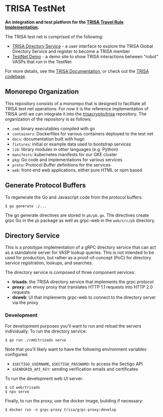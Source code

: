 # TRISA TestNet

**An integration and test platform for the [TRISA Travel Rule Implementation](https://trisa.io).**

The TRISA test net is comprised of the following:

- [TRISA Directory Service](https://trisatest.net) - a user interface to explore the TRISA Global Directory Service and register to become a TRISA member
- [TestNet Demo](https://vaspbot.net) - a demo site to show TRISA interactions between “robot” VASPs that run in the TestNet

For more details, see the [TRISA Documentation](https://trisatest.net/), or check out the [TRISA codebase](https://github.com/trisacrypto/trisa).


## Monorepo Organization

This repository consists of a monorepo that is designed to facilitate all TRISA test net operations. For now it is the reference implementation of TRISA until we can integrate it into the [trisacrypto/trisa](https://github.com/trisacrypto/trisa) repository. The organization of the repository is as follows:

- `cmd`: binary executables compiled with go
- `containers`: Dockerfiles for various containers deployed to the test net
- `docs`: documentation built with hugo
- `fixtures`: initial or example data used to bootstrap services
- `lib`: library modules in other languages (e.g. Python)
- `manifests`: kubernetes manifests for our GKE cluster
- `pkg`: Go code and implementations for various services
- `proto`: Protocol Buffer definitions for the services
- `web`: front-end web applications, either pure HTML or npm based

## Generate Protocol Buffers

To regenerate the Go and Javascript code from the protocol buffers:

```
$ go generate ./...
```

The go generate directives are stored in `pb/pb.go`. The directives create grpc Go in the `pb` package as well as grpc-web in the `web/src/pb` directory.

## Directory Service

This is a prototype implementation of a gRPC directory service that can act as a standalone server for VASP lookup queries. This is not intended to be used for production, but rather as a proof-of-concept (PoC) for directory service registration, lookups, and searches.

The directory service is composed of three component services:

- **trisads**: the TRISA directory service that implements the grpc protocol
- **proxy**: an envoy proxy that translates HTTP 1.1 requests into HTTP 2.0 requests
- **dsweb**: UI that implements grpc-web to connect to the directory server via the proxy

### Development

For development purposes you'll want to run and reload the servers individually. To run the directory service:

```
$ go run ./cmd/trisads serve
```

Note that you'll likely want to have the following environment variables configured:

- `$SECTIGO_USERNAME`, `$SECTIGO_PASSWORD`: to access the Sectigo API
- `$SENDGRID_API_KEY`: sending verification emails and certificates

To run the development web UI server:

```
$ cd web/trisads
$ npx serve
```

Finally, to run the proxy, use the docker image, building if necessary:

```
$ docker run -n grpc-proxy trisa/grpc-proxy:develop
```
